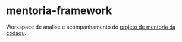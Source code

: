 # mentoria-framework
Workspace de análise e acompanhamento do [projeto de mentoria da codaqu](https://www.codaqui.dev/quero/mentoria/).
